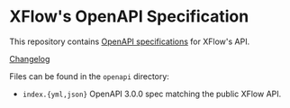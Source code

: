 # XFlow's OpenAPI Specification

This repository contains [OpenAPI specifications][openapi] for XFlow's API.

[Changelog](https://github.com/xflowpay/openapi/releases/)


Files can be found in the `openapi` directory:

* `index.{yml,json}` OpenAPI 3.0.0 spec matching the public XFlow API.

[openapi]: https://www.openapis.org/
